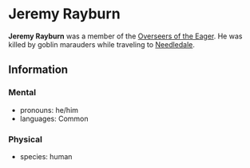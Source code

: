 # Jeremy Rayburn

**Jeremy Rayburn** was a member of the [Overseers of the Eager](../). He was killed by goblin marauders while traveling to [Needledale](../../../societies/esterfell-accord/needledale.md).

## Information

### Mental

- pronouns: he/him
- languages: Common

### Physical

- species: human

